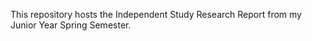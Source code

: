 This repository hosts the Independent Study Research Report from my Junior Year Spring Semester.








